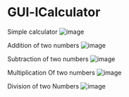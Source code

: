 # GUI-lCalculator
Simple calculator
![image](https://user-images.githubusercontent.com/50637795/109785802-82d2e380-7c32-11eb-828b-5544959b7b11.png)

Addition of two numbers
![image](https://user-images.githubusercontent.com/50637795/109785845-8f573c00-7c32-11eb-8d39-6eba903b27f4.png)

Subtraction of two numbers
![image](https://user-images.githubusercontent.com/50637795/109785891-9bdb9480-7c32-11eb-876c-b85c8d7c4d01.png)

Multiplication Of two numbers
![image](https://user-images.githubusercontent.com/50637795/109785933-a85fed00-7c32-11eb-9c8c-90f878d1e507.png)

Division of two Numbers
![image](https://user-images.githubusercontent.com/50637795/109785999-b7469f80-7c32-11eb-83b2-9ff89a0aab6f.png)

